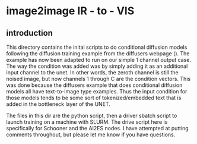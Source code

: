 # image2image IR - to - VIS 

## introduction 

This directory contains the inital scripts to do conditional diffusion models following the diffusion training example from the diffusers webpage (). The example has now been adapted to run on our simple 1 channel output case. The way the condition was added was by simply adding it as an additional input channel to the unet. In other words, the zeroth channel is still the noised image, but now channels 1 through C are the condition vectors. This was done because the diffusers example that does conditional diffusion models all have text-to-image type examples. Thus the input condition for those models tends to be some sort of tokenized/embedded text that is added in the bottleneck layer of the UNET. 


The files in this dir are the python script, then a driver sbatch script to launch training on a machine with SLURM. The drive script here is specifically for Schooner and the AI2ES nodes. I have attempted at putting comments throughout, but please let me know if you have questions. 
